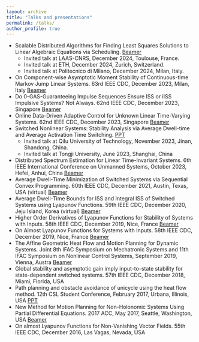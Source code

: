 ```yaml
---
layout: archive
title: "Talks and presentations"
permalink: /talks/
author_profile: true
---
```

* Scalable Distributed Algorithms for Finding Least Squares Solutions to Linear Algebraic Equations via Scheduling. <a href="https://1drv.ms/b/c/513225b09d6bb538/ERb4TgvH5DRBkLak2oU6ov8BaSeNIQSWSU8smRjypNMHqw?e=EP1Sfo">Beamer</a>
  * Invited talk at LAAS-CNRS, December 2024, Toulouse, France.
  * Invited talk at ETH, December 2024, Zurich, Switzerland.
  * Invited talk at Politecnico di Milano, December 2024, Milan, Italy.
* On Component-wise Asymptotic Moment Stability of Continuous-time Markov Jump Linear Systems. 63rd IEEE CDC, December 2023, Milan, Italy <a href="https://1drv.ms/b/c/513225b09d6bb538/EQVM2Yp5zD5PtiIjsT_Ya1cBL-jREEypoKIP8vhsXRnmdg?e=o2YrhE">Beamer</a>
* Do 0-GAS-Guaranteeing Impulse Sequences Ensure ISS or iISS Impulsive Systems? Not Always. 62nd IEEE CDC, December 2023, Singapore <a href="https://1drv.ms/b/s!Aji1a52wJTJRlJEPaEoq4WLwRtp1OA?e=pgTfUe">Beamer</a>
* Online Data-Driven Adaptive Control for Unknown Linear Time-Varying Systems. 62nd IEEE CDC, December 2023, Singapore <a href="https://1drv.ms/b/s!Aji1a52wJTJRlJEOI6JO48puMTs3fg?e=nDN7om">Beamer</a>
* Switched Nonlinear Systems: Stability Analysis via Average Dwell-time and Average Activation Time Switching. <a href="https://1drv.ms/p/s!Aji1a52wJTJRiY1bL17dKp4Aw92beA?e=TQmvdT">PPT</a>
  * Invited talk at Qilu University of Technology, November 2023, Jinan, Shandong, China.
  * Invited talk at Tongji University, June 2023, Shanghai, China
* Distributed Spectrum Estimation for Linear Time-Invariant Systems. 6th IEEE International Conference on Unmanned Systems, October 2023, Hefei, Anhui, China <a href="https://1drv.ms/b/s!Aji1a52wJTJRlJEQTxgMuoaRaoAJtQ?e=qWv1d8">Beamer</a>
* Average Dwell-Time Minimization of Switched Systems via Sequential Convex Programming. 60th IEEE CDC, December 2021, Austin, Texas, USA (virtual) <a href="https://1drv.ms/b/s!Aji1a52wJTJRiY1hf5O9Bj0Wnb0zSw?e=Nz6h1y">Beamer</a>
* Average Dwell-Time Bounds for ISS and Integral ISS of Switched Systems using Lyapunov Functions. 59th IEEE CDC, December 2020, Jeju Island, Korea (virtual) <a href="https://1drv.ms/b/s!Aji1a52wJTJRiY1dlAX0JXjp9GZmIA?e=1xwf0O">Beamer</a>
* Higher Order Derivatives of Lyapunov Functions for Stability of Systems with Inputs. 58th IEEE CDC, December 2019, Nice, France <a href="https://1drv.ms/b/s!Aji1a52wJTJRiY1fMNeSOmwZwVc5nw?e=1YDT8K">Beamer</a>
* On Almost Lyapunov Functions for Systems with Inputs. 58th IEEE CDC, December 2019, Nice, France <a href="https://1drv.ms/b/s!Aji1a52wJTJRiY1gef2yfO0af2SSIA?e=n63FCg">Beamer</a>
* The Affine Geometric Heat Flow and Motion Planning for Dynamic Systems. Joint 8th IFAC Symposium on Mechatronic Systems and 11th IFAC Symposium on Nonlinear Control Systems, September 2019, Vienna, Austra <a href="https://1drv.ms/b/s!Aji1a52wJTJRiY1ed7Nl5SOwuUt5KA?e=wk310J">Beamer</a>
* Global stability and asymptotic gain imply input-to-state stability for state-dependent switched systems. 57th IEEE CDC, December 2018, Miami, Florida, USA
* Path planning and obstacle avoidance of unicycle using the heat flow method. 12th CSL Student Conference, February 2017, Urbana, Illinois, USA <a href="https://1drv.ms/p/s!Aji1a52wJTJRiY1ii9ukS7HDDH4keA?e=CVqmjA">PPT</a>
* New Method for Motion Planning for Non-Holonomic Systems Using Partial Differential Equations. 2017 ACC, May 2017, Seattle, Washington, USA <a href="https://1drv.ms/b/s!Aji1a52wJTJRiY1jImcTSo4L2DXzhQ?e=b2SueY">Beamer</a>
* On almost Lyapunov Functions for Non-Vanishing Vector Fields. 55th IEEE CDC, December 2016, Las Vagas, Nevada, USA
